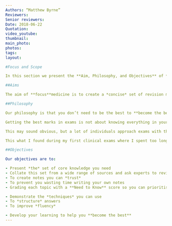 ```yaml
---
Authors: “Matthew Byrne”
Reviewers:
Senior reviewers:
Date: 2018-06-22
Quotation:
video_youtube:
thumbnail:
main_photo:
photos: 
tags:
layout:

#Focus and Scope

In this section we present the **Aim, Philosophy, and Objectives** of **focus**|medicine.

##Aims

The aim of **focus**medicine is to create a *concise* set of revision materials which are targeted at *high yield* areas. In doing so we have optimized the revision process so that it is as *painless* and *efficient* as possible.

##Philosophy

Our philosophy is that you don’t need to be the best to **become the best**.

Getting the best marks in exams is not about knowing everything in your textbooks and recommended reading, or learning everything discussed in ward rounds and lectures, it is about *focused learning for exams*.

This may sound obvious, but a lot of individuals approach exams with the concept of “if I make notes on everything in these books I will do well in my exam”. While this approach may work for some, it is incredibly inefficient, requires a huge amount of effort, and commonly leads to burnout. Which leads to disappointing results for most people.

This what I found during my first clinical exams where I spent too long trying to make a comprehensive set of notes thinking if I learnt everything I would do well in exams, but I was disappointed. Why? Because my approach was not *focused* and I was overwhelmed. In my final exams, I changed my learning style to focus on *core knowledge* and *techniques*, and because of this I achieved a top 10% result in finals.

##Objectives

Our objectives are to:

- Present *the* set of core knowledge you need
- Collate this set from a wide range of sources and ask experts to review it
- To create notes you can *trust*
- To prevent you wasting time writing your own notes
- Grading each topic with a **Need to Know** score so you can prioritise the order in which learn information.

- Demonstrate the *techniques* you can use
- To *structure* answers
- To improve *fluency*

- Develop your learning to help you **become the best**
---
```

